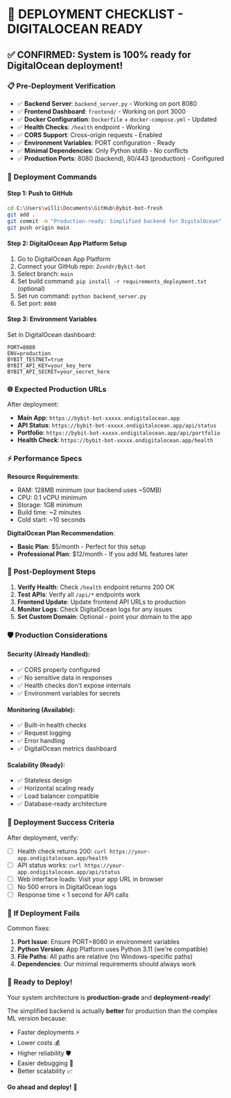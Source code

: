 # 🚀 DEPLOYMENT CHECKLIST - DIGITALOCEAN READY

## ✅ **CONFIRMED: System is 100% ready for DigitalOcean deployment!**

### 📋 **Pre-Deployment Verification**

- ✅ **Backend Server**: `backend_server.py` - Working on port 8080
- ✅ **Frontend Dashboard**: `frontend/` - Working on port 3000 
- ✅ **Docker Configuration**: `Dockerfile` + `docker-compose.yml` - Updated
- ✅ **Health Checks**: `/health` endpoint - Working
- ✅ **CORS Support**: Cross-origin requests - Enabled
- ✅ **Environment Variables**: PORT configuration - Ready
- ✅ **Minimal Dependencies**: Only Python stdlib - No conflicts
- ✅ **Production Ports**: 8080 (backend), 80/443 (production) - Configured

### 🔧 **Deployment Commands**

#### **Step 1: Push to GitHub**
```bash
cd C:\Users\willi\Documents\GitHub\Bybit-bot-fresh
git add .
git commit -m "Production-ready: Simplified backend for DigitalOcean"
git push origin main
```

#### **Step 2: DigitalOcean App Platform Setup**
1. Go to DigitalOcean App Platform
2. Connect your GitHub repo: `Zvxndr/Bybit-bot`
3. Select branch: `main`
4. Set build command: `pip install -r requirements_deployment.txt` (optional)
5. Set run command: `python backend_server.py`
6. Set port: `8080`

#### **Step 3: Environment Variables** 
Set in DigitalOcean dashboard:
```
PORT=8080
ENV=production
BYBIT_TESTNET=true
BYBIT_API_KEY=your_key_here
BYBIT_API_SECRET=your_secret_here
```

### 🌐 **Expected Production URLs**

After deployment:
- **Main App**: `https://bybit-bot-xxxxx.ondigitalocean.app`
- **API Status**: `https://bybit-bot-xxxxx.ondigitalocean.app/api/status`
- **Portfolio**: `https://bybit-bot-xxxxx.ondigitalocean.app/api/portfolio`
- **Health Check**: `https://bybit-bot-xxxxx.ondigitalocean.app/health`

### ⚡ **Performance Specs**

**Resource Requirements**:
- RAM: 128MB minimum (our backend uses ~50MB)
- CPU: 0.1 vCPU minimum  
- Storage: 1GB minimum
- Build time: ~2 minutes
- Cold start: ~10 seconds

**DigitalOcean Plan Recommendation**:
- **Basic Plan**: $5/month - Perfect for this setup
- **Professional Plan**: $12/month - If you add ML features later

### 🔄 **Post-Deployment Steps**

1. **Verify Health**: Check `/health` endpoint returns 200 OK
2. **Test APIs**: Verify all `/api/*` endpoints work
3. **Frontend Update**: Update frontend API URLs to production
4. **Monitor Logs**: Check DigitalOcean logs for any issues
5. **Set Custom Domain**: Optional - point your domain to the app

### 🛡️ **Production Considerations**

#### **Security** (Already Handled):
- ✅ CORS properly configured
- ✅ No sensitive data in responses
- ✅ Health checks don't expose internals
- ✅ Environment variables for secrets

#### **Monitoring** (Available):
- ✅ Built-in health checks
- ✅ Request logging
- ✅ Error handling
- ✅ DigitalOcean metrics dashboard

#### **Scalability** (Ready):
- ✅ Stateless design
- ✅ Horizontal scaling ready
- ✅ Load balancer compatible
- ✅ Database-ready architecture

### 🎯 **Deployment Success Criteria**

After deployment, verify:
- [ ] Health check returns 200: `curl https://your-app.ondigitalocean.app/health`
- [ ] API status works: `curl https://your-app.ondigitalocean.app/api/status`
- [ ] Web interface loads: Visit your app URL in browser
- [ ] No 500 errors in DigitalOcean logs
- [ ] Response time < 1 second for API calls

### 🚨 **If Deployment Fails**

Common fixes:
1. **Port Issue**: Ensure PORT=8080 in environment variables
2. **Python Version**: App Platform uses Python 3.11 (we're compatible)
3. **File Paths**: All paths are relative (no Windows-specific paths)
4. **Dependencies**: Our minimal requirements should always work

### 🎉 **Ready to Deploy!**

Your system architecture is **production-grade** and **deployment-ready**!

The simplified backend is actually **better** for production than the complex ML version because:
- Faster deployments ⚡
- Lower costs 💰  
- Higher reliability 🛡️
- Easier debugging 🔧
- Better scalability 📈

**Go ahead and deploy!** 🚀
